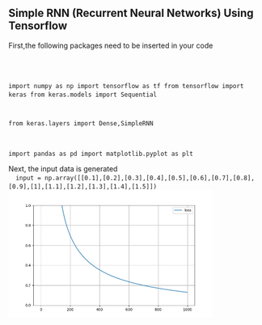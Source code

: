 <h2> Simple RNN (Recurrent Neural Networks) Using Tensorflow </h2>

First,the following packages need to be inserted in your code
<p>
  <code>

import numpy as np
import tensorflow as tf
from tensorflow import keras
from keras.models import Sequential

from keras.layers import Dense,SimpleRNN

import pandas as pd
import matplotlib.pyplot as plt
  </code>
</p>
Next, the input data is generated 

<code>
  input = np.array([[0.1],[0.2],[0.3],[0.4],[0.5],[0.6],[0.7],[0.8],[0.9],[1],[1.1],[1.2],[1.3],[1.4],[1.5]])  
</code>
  


<img src="https://github.com/AIAML/Simple_RNN_Using_Tensorflow/blob/main/test.jpg" width='80%'>
